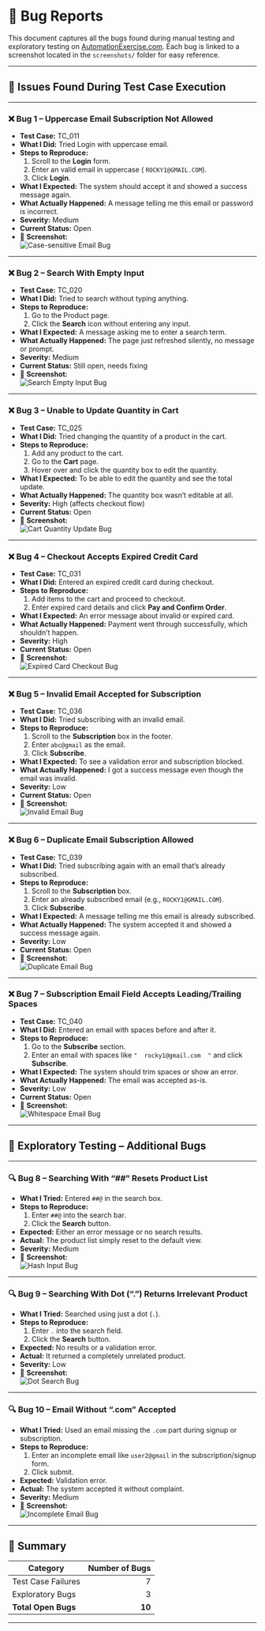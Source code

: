 
# 🐞 Bug Reports

This document captures all the bugs found during manual testing and exploratory testing on [AutomationExercise.com](https://automationexercise.com). Each bug is linked to a screenshot located in the `screenshots/` folder for easy reference.

---

## 🔴 Issues Found During Test Case Execution

---
### ❌ Bug 1 – Uppercase Email Subscription Not Allowed

- **Test Case:** TC_011  
- **What I Did:** Tried Login with uppercase email.  
- **Steps to Reproduce:**
  1. Scroll to the **Login** form.
  2. Enter an valid email in uppercase ( `ROCKY1@GMAIL.COM`).
  3. Click **Login**.  
- **What I Expected:** The system should accept it and showed a success message again.
- **What Actually Happened:** A message telling me this email or password is incorrect.  
- **Severity:** Medium 
- **Current Status:** Open  
- 📸 **Screenshot:**  
  ![Case-sensitive Email Bug](Screenshots/TC_011.png)

---

### ❌ Bug 2 – Search With Empty Input

- **Test Case:** TC_020  
- **What I Did:** Tried to search without typing anything.  
- **Steps to Reproduce:**
  1. Go to the Product page.
  2. Click the **Search** icon without entering any input.  
- **What I Expected:** A message asking me to enter a search term.  
- **What Actually Happened:** The page just refreshed silently, no message or prompt.  
- **Severity:** Medium  
- **Current Status:** Still open, needs fixing  
- 📸 **Screenshot:**  
  ![Search Empty Input Bug](Screenshots/TC_020.png)

---

### ❌ Bug 3 – Unable to Update Quantity in Cart

- **Test Case:** TC_025  
- **What I Did:** Tried changing the quantity of a product in the cart.  
- **Steps to Reproduce:**
  1. Add any product to the cart.
  2. Go to the **Cart** page.
  3. Hover over and click the quantity box to edit the quantity.  
- **What I Expected:** To be able to edit the quantity and see the total update.  
- **What Actually Happened:** The quantity box wasn’t editable at all.  
- **Severity:** High (affects checkout flow)  
- **Current Status:** Open  
- 📸 **Screenshot:**  
  ![Cart Quantity Update Bug](Screenshots/TC_025.png)

---

### ❌ Bug 4 – Checkout Accepts Expired Credit Card

- **Test Case:** TC_031  
- **What I Did:** Entered an expired credit card during checkout.  
- **Steps to Reproduce:**
  1. Add items to the cart and proceed to checkout.
  2. Enter expired card details and click **Pay and Confirm Order**.  
- **What I Expected:** An error message about invalid or expired card.  
- **What Actually Happened:** Payment went through successfully, which shouldn’t happen.  
- **Severity:** High  
- **Current Status:** Open  
- 📸 **Screenshot:**  
  ![Expired Card Checkout Bug](Screenshots/TC_029.png)

---

### ❌ Bug 5 – Invalid Email Accepted for Subscription

- **Test Case:** TC_036  
- **What I Did:** Tried subscribing with an invalid email.  
- **Steps to Reproduce:**
  1. Scroll to the **Subscription** box in the footer.
  2. Enter `abc@gmail` as the email.
  3. Click **Subscribe**.  
- **What I Expected:** To see a validation error and subscription blocked.  
- **What Actually Happened:** I got a success message even though the email was invalid.  
- **Severity:** Low  
- **Current Status:** Open  
- 📸 **Screenshot:**  
  ![Invalid Email Bug](Screenshots/TC_036.png)

---

### ❌ Bug 6 – Duplicate Email Subscription Allowed

- **Test Case:** TC_039  
- **What I Did:** Tried subscribing again with an email that’s already subscribed.  
- **Steps to Reproduce:**
  1. Scroll to the **Subscription** box.
  2. Enter an already subscribed email (e.g., `ROCKY1@GMAIL.COM`).
  3. Click **Subscribe**.  
- **What I Expected:** A message telling me this email is already subscribed.  
- **What Actually Happened:** The system accepted it and showed a success message again.  
- **Severity:** Low  
- **Current Status:** Open  
- 📸 **Screenshot:**  
  ![Duplicate Email Bug](Screenshots/TC_039.png)

---

### ❌ Bug 7 – Subscription Email Field Accepts Leading/Trailing Spaces

- **Test Case:** TC_040  
- **What I Did:** Entered an email with spaces before and after it.  
- **Steps to Reproduce:**
  1. Go to the **Subscribe** section.
  2. Enter an email with spaces like `"  rocky1@gmail.com  "` and click **Subscribe**.  
- **What I Expected:** The system should trim spaces or show an error.  
- **What Actually Happened:** The email was accepted as-is.  
- **Severity:** Low  
- **Current Status:** Open  
- 📸 **Screenshot:**  
  ![Whitespace Email Bug](Screenshots/TC_040.png)

---

## 🧪 Exploratory Testing – Additional Bugs

---

### 🔍 Bug 8 – Searching With “##” Resets Product List

- **What I Tried:** Entered `##@` in the search box.  
- **Steps to Reproduce:**
  1. Enter `##@` into the search bar.
  2. Click the **Search** button.  
- **Expected:** Either an error message or no search results.  
- **Actual:** The product list simply reset to the default view.  
- **Severity:** Medium  
- 📸 **Screenshot:**  
  ![Hash Input Bug](Screenshots/BUG_008.png)

---

### 🔍 Bug 9 – Searching With Dot (“.”) Returns Irrelevant Product

- **What I Tried:** Searched using just a dot (`.`).  
- **Steps to Reproduce:**
  1. Enter `.` into the search field.
  2. Click the **Search** button.  
- **Expected:** No results or a validation error.  
- **Actual:** It returned a completely unrelated product.  
- **Severity:** Low  
- 📸 **Screenshot:**  
  ![Dot Search Bug](Screenshots/BUG_009.png)

---

### 🔍 Bug 10 – Email Without “.com” Accepted

- **What I Tried:** Used an email missing the `.com` part during signup or subscription.  
- **Steps to Reproduce:**
  1. Enter an incomplete email like `user2@gmail` in the subscription/signup form.
  2. Click submit.  
- **Expected:** Validation error.  
- **Actual:** The system accepted it without complaint.  
- **Severity:** Medium  
- 📸 **Screenshot:**  
  ![Incomplete Email Bug](Screenshots/BUG_010.png)

---

## 📌 Summary

| Category                | Number of Bugs |
|-------------------------|---------------:|
| Test Case Failures      | 7              |
| Exploratory Bugs        | 3              |
| **Total Open Bugs**     | **10**         |

---


